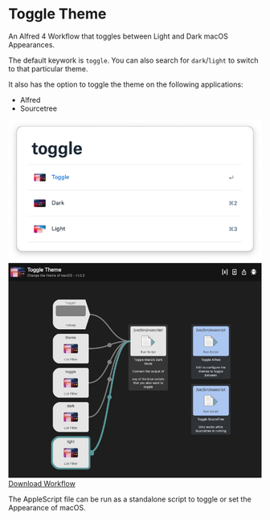 # Toggle Theme

An Alfred 4 Workflow that toggles between Light and Dark macOS Appearances.

The default keywork is `toggle`.
You can also search for `dark`/`light` to switch to that particular theme.

It also has the option to toggle the theme on the following applications:
 - Alfred
 - Sourcetree

![Preview of the toggle workflow](assets/workflow.png)
[![Preview of the toggle workflow editor](assets/editor.png)
Download Workflow](https://github.com/mermaid/mojave-darkmode-toggle/raw/master/Toggle%20Theme.alfredworkflow)

The AppleScript file can be run as a standalone script to toggle or set the Appearance of macOS.
